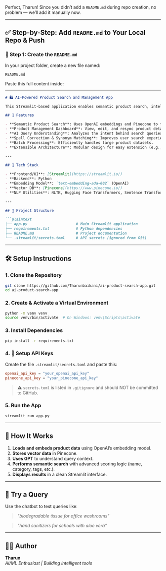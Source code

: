 Perfect, Tharun! Since you didn’t add a `README.md` during repo creation, no problem — we’ll add it manually now.

---

## ✅ Step-by-Step: Add `README.md` to Your Local Repo & Push

### 📄 Step 1: Create the `README.md`

In your project folder, create a new file named:

```
README.md
```

Paste this full content inside:

---

```markdown
# 🛍️ AI-Powered Product Search and Management App

This Streamlit-based application enables semantic product search, intelligent product embedding using OpenAI, and product data management using Pinecone for vector search and JSON for persistence. It’s designed to handle large-scale product listings and deliver relevant search results using natural language queries.

## 🚀 Features

- **Semantic Product Search**: Uses OpenAI embeddings and Pinecone to find relevant products from natural language queries.
- **Product Management Dashboard**: View, edit, and resync product details and embeddings.
- **AI Query Understanding**: Analyzes the intent behind search queries to improve product retrieval.
- **Spell Correction & Synonym Matching**: Improves user search experience using NLP.
- **Batch Processing**: Efficiently handles large product datasets.
- **Extensible Architecture**: Modular design for easy extension (e.g., adding image embeddings or filters).

---

## 🧰 Tech Stack

- **Frontend/UI**: [Streamlit](https://streamlit.io/)
- **Backend**: Python
- **Embedding Model**: `text-embedding-ada-002` (OpenAI)
- **Vector DB**: [Pinecone](https://www.pinecone.io/)
- **NLP Utilities**: NLTK, Hugging Face Transformers, Sentence Transformers, SpellChecker

---

## 📂 Project Structure

```plaintext
├── app.py                      # Main Streamlit application
├── requirements.txt            # Python dependencies
├── README.md                   # Project documentation
└── .streamlit/secrets.toml     # API secrets (ignored from Git)
```

---

## 🛠️ Setup Instructions

### 1. Clone the Repository

```bash
git clone https://github.com/Tharunbaikani/ai-product-search-app.git
cd ai-product-search-app
```

### 2. Create & Activate a Virtual Environment

```bash
python -m venv venv
source venv/bin/activate  # On Windows: venv\Scripts\activate
```

### 3. Install Dependencies

```bash
pip install -r requirements.txt
```

### 4. 🔐 Setup API Keys

Create the file `.streamlit/secrets.toml` and paste this:

```toml
openai_api_key = "your_openai_api_key"
pinecone_api_key = "your_pinecone_api_key"
```

> ⚠️ `secrets.toml` is listed in `.gitignore` and should NOT be committed to GitHub.

### 5. Run the App

```bash
streamlit run app.py
```

---

## 🧠 How It Works

1. **Loads and embeds product data** using OpenAI’s embedding model.
2. **Stores vector data** in Pinecone.
3. **Uses GPT** to understand query context.
4. **Performs semantic search** with advanced scoring logic (name, category, tags, etc.).
5. **Displays results** in a clean Streamlit interface.

---

## 🧪 Try a Query

Use the chatbot to test queries like:

> _"biodegradable tissue for office washrooms"_

> _"hand sanitizers for schools with aloe vera"_

---


## 👨‍💻 Author

**Tharun**  
*AI/ML Enthusiast | Building intelligent tools*
```



